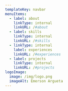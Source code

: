```yaml
---
templateKey: navbar
menuItems:
  - label: about
    linkType: internal
    linkURL: /#about
  - label: skills
    linkType: internal
    linkURL: /#skills
  - linkType: internal
    label: experiences
    linkURL: /#experiences
  - label: projects
    linkType: internal
    linkURL: /#projects
logoImage:
  image: /img/logo.png
  imageAlt: Emerson Argueta
---
```

